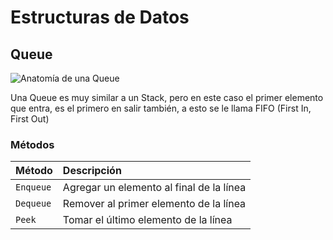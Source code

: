 # Estructuras de Datos

## Queue

![Anatomía de una Queue](https://upload.wikimedia.org/wikipedia/commons/thumb/5/52/Data_Queue.svg/800px-Data_Queue.svg.png)

Una Queue es muy similar a un Stack, pero en este caso el primer elemento que entra, es el primero en salir también, a esto se le llama FIFO (First In, First Out)

### Métodos

| Método    | Descripción                              |
| :-------- | :--------------------------------------- |
| `Enqueue` | Agregar un elemento al final de la línea |
| `Dequeue` | Remover al primer elemento de la línea   |
| `Peek`    | Tomar el último elemento de la línea     |
